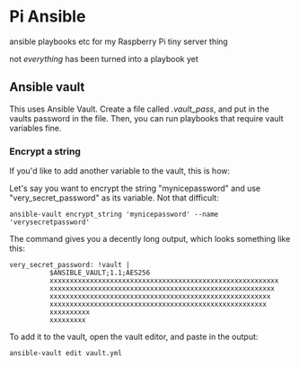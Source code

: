 # Pi Ansible
ansible playbooks etc for my Raspberry Pi tiny server thing

not *everything* has been turned into a playbook yet

## Ansible vault

This uses Ansible Vault. Create a file called *.vault_pass*, and put in the vaults password in the file. Then, you can run playbooks that require vault variables fine.

### Encrypt a string

If you'd like to add another variable to the vault, this is how:

Let's say you want to encrypt the string "mynicepassword" and use "very_secret_password" as its variable. Not that difficult:

``ansible-vault encrypt_string 'mynicepassword' --name 'verysecretpassword'``

The command gives you a decently long output, which looks something like this:

```
very_secret_password: !vault |
          $ANSIBLE_VAULT;1.1;AES256
          xxxxxxxxxxxxxxxxxxxxxxxxxxxxxxxxxxxxxxxxxxxxxxxxxxxxxxxxx
          xxxxxxxxxxxxxxxxxxxxxxxxxxxxxxxxxxxxxxxxxxxxxxxxxxxxxxxx
          xxxxxxxxxxxxxxxxxxxxxxxxxxxxxxxxxxxxxxxxxxxxxxxxxxxxxxx
          xxxxxxxxxxxxxxxxxxxxxxxxxxxxxxxxxxxxxxxxxxxxxxxxxxxxxx
          xxxxxxxxxx
          xxxxxxxxx
```

To add it to the vault, open the vault editor, and paste in the output:

``ansible-vault edit vault.yml``